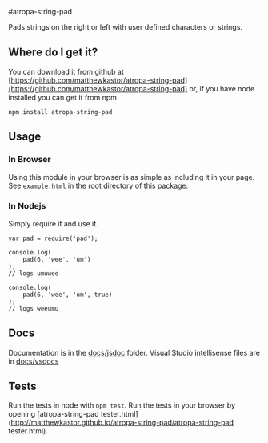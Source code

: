 #atropa-string-pad

Pads strings on the right or left with user defined characters or strings.

## Where do I get it?

You can download it from github at 
[https://github.com/matthewkastor/atropa-string-pad](https://github.com/matthewkastor/atropa-string-pad) 
or, if you have node installed you can get it from npm

`npm install atropa-string-pad`

## Usage

### In Browser

Using this module in your browser is as simple as including it in your page. 
See `example.html` in the root directory of this package.

### In Nodejs

Simply require it and use it.

```
var pad = require('pad');

console.log(
    pad(6, 'wee', 'um')
);
// logs umuwee

console.log(
    pad(6, 'wee', 'um', true)
);
// logs weeumu
```

## Docs

Documentation is in the [docs/jsdoc](http://matthewkastor.github.io/atropa-string-pad/docs/jsdoc/symbols/_global_.html) folder.
Visual Studio intellisense files are in [docs/vsdocs](./docs/vsdoc/OpenLayersAll.js)

## Tests

Run the tests in node with `npm test`. Run the tests in your browser by opening 
[atropa-string-pad tester.html](http://matthewkastor.github.io/atropa-string-pad/atropa-string-pad tester.html).